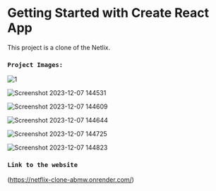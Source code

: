# Getting Started with Create React App
This project is a clone of the Netlix.

### `Project Images:`

![1](https://github.com/Prashant-Mishra8920/Netflix-Clone-React/assets/72730657/3a8099a6-4a61-4d57-b2b8-67b8662b67ac)

![Screenshot 2023-12-07 144531](https://github.com/Prashant-Mishra8920/Netflix-Clone-React/assets/72730657/9665fa88-5225-48ca-9eb4-f46a952a7d85)

![Screenshot 2023-12-07 144609](https://github.com/Prashant-Mishra8920/Netflix-Clone-React/assets/72730657/33bec5a6-9c5a-484f-aa5d-b2611fa57dc8)

![Screenshot 2023-12-07 144644](https://github.com/Prashant-Mishra8920/Netflix-Clone-React/assets/72730657/82eb2b82-d796-4924-b387-e143e50dd331)

![Screenshot 2023-12-07 144725](https://github.com/Prashant-Mishra8920/Netflix-Clone-React/assets/72730657/04296742-9b71-4f02-8599-734d8f94d1a3)

![Screenshot 2023-12-07 144823](https://github.com/Prashant-Mishra8920/Netflix-Clone-React/assets/72730657/b1c8a7ef-2d50-40b7-9bfd-2911a050e0b9)

### `Link to the website`

(https://netflix-clone-abmw.onrender.com/)

